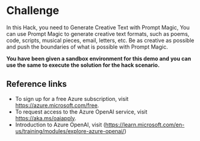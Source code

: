 <h1>Challenge</h1>

In this Hack, you need to Generate Creative Text with Prompt Magic, You can use Prompt Magic to generate creative text formats, such as poems, code, scripts, musical pieces, email, letters, etc. Be as creative as possible and push the boundaries of what is possible with Prompt Magic.

<b>You have been given a sandbox environment for this demo and you can use the same to execute the solution for the hack scenario.</b>

<h2>Reference links</h2>

- To sign up for a free Azure subscription, visit https://azure.microsoft.com/free.
- To request access to the Azure OpenAI service, visit https://aka.ms/oaiapply.
- Introduction to Azure OpenAI, visit (https://learn.microsoft.com/en-us/training/modules/explore-azure-openai/)

